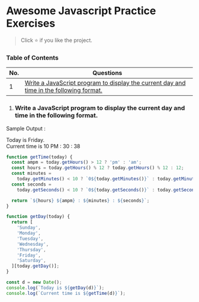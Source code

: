 # Awesome Javascript Practice Exercises

> Click :star: if you like the project.

### Table of Contents

| No. | Questions                                                                                                                                                                           |
| --- | ----------------------------------------------------------------------------------------------------------------------------------------------------------------------------------- |
| 1   | [Write a JavaScript program to display the current day and time in the following format.](#write-a-javascript-program-to-display-the-current-day-and-time-in-the-following-format.) |

1. ### Write a JavaScript program to display the current day and time in the following format.

Sample Output :

<p>
Today is Friday.<br />
Current time is 10 PM : 30 : 38
</p>

```javascript
function getTime(today) {
  const ampm = today.getHours() > 12 ? 'pm' : 'am';
  const hours = today.getHours() % 12 ? today.getHours() % 12 : 12;
  const minutes =
    today.getMinutes() < 10 ? `0${today.getMinutes()}` : today.getMinutes();
  const seconds =
    today.getSeconds() < 10 ? `0${today.getSeconds()}` : today.getSeconds();

  return `${hours} ${ampm} : ${minutes} : ${seconds}`;
}

function getDay(today) {
  return [
    'Sunday',
    'Monday',
    'Tuesday',
    'Wednesday',
    'Thursday',
    'Friday',
    'Saturday',
  ][today.getDay()];
}

const d = new Date();
console.log(`Today is ${getDay(d)}`);
console.log(`Current time is ${getTime(d)}`);
```
